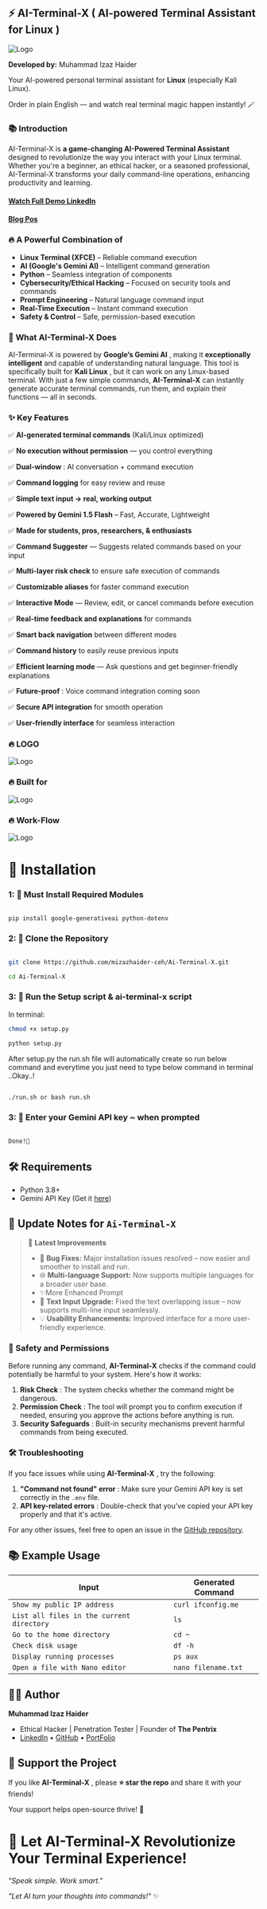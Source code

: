 ## ⚡ AI-Terminal-X  ( AI-powered  Terminal Assistant for **Linux )**

![Logo](img/main.png)

**Developed by:** Muhammad Izaz Haider

Your AI-powered personal terminal assistant for **Linux** (especially Kali Linux).

Order in plain English — and watch real terminal magic happen instantly! 🪄

### 📚 **Introduction**

AI-Terminal-X is **a game-changing AI-Powered Terminal Assistant** designed to revolutionize the way you interact with your Linux terminal. Whether you're a beginner, an ethical hacker, or a seasoned professional, AI-Terminal-X transforms your daily command-line operations, enhancing productivity and learning.

#### [Watch Full Demo LinkedIn](https://www.linkedin.com/posts/muhammad-izaz-haider-091639314_alhamdulilah-proud-to-share-my-latest-project-ugcPost-7324760286094065664-dsAJ)

#### [Blog Pos](https://medium.com/@the-pentrix/ai-terminal-x-ai-powered-intelligent-linux-command-line-copilot-04629dfaf057)

### 🔥 **A Powerful Combination of**

* **Linux Terminal (XFCE)** – Reliable command execution
* **AI (Google's Gemini AI)** – Intelligent command generation
* **Python** – Seamless integration of components
* **Cybersecurity/Ethical Hacking** – Focused on security tools and commands
* **Prompt Engineering** – Natural language command input
* **Real-Time Execution** – Instant command execution
* **Safety & Control** – Safe, permission-based execution

### 🔐 **What AI-Terminal-X Does**

AI-Terminal-X is powered by  **Google’s Gemini AI** , making it **exceptionally intelligent** and capable of understanding natural language. This tool is specifically built for  **Kali Linux** , but it can work on any Linux-based terminal. With just a few simple commands, **AI-Terminal-X** can instantly generate accurate terminal commands, run them, and explain their functions — all in seconds.

### ✨ **Key Features**

✅ **AI-generated terminal commands** (Kali/Linux optimized)

✅ **No execution without permission** — you control everything

✅  **Dual-window** : AI conversation + command execution

✅ **Command logging** for easy review and reuse

✅ **Simple text input → real, working output**

✅ **Powered by Gemini 1.5 Flash** – Fast, Accurate, Lightweight

✅ **Made for students, pros, researchers, & enthusiasts**

✅ **Command Suggester** — Suggests related commands based on your input

✅ **Multi-layer risk check** to ensure safe execution of commands

✅ **Customizable aliases** for faster command execution

✅ **Interactive Mode** — Review, edit, or cancel commands before execution

✅ **Real-time feedback and explanations** for commands

✅ **Smart back navigation** between different modes

✅ **Command history** to easily reuse previous inputs

✅ **Efficient learning mode** — Ask questions and get beginner-friendly explanations

✅  **Future-proof** : Voice command integration coming soon

✅ **Secure API integration** for smooth operation

✅ **User-friendly interface** for seamless interaction

### 🔥 **LOGO**

![Logo](img/logo.png)

### 🔥 **Built for**

![Logo](img/built-for.png)

### 🔥 **Work-Flow**

![Logo](img/workflow.png)

# 🔧 Installation

### 1: 🔹 Must Install Required Modules

```sh

pip install google-generativeai python-dotenv

```

### 2: 🔹 Clone the Repository

```sh

git clone https://github.com/mizazhaider-ceh/Ai-Terminal-X.git

cd Ai-Terminal-X

```

### 3: 🔹 Run the Setup script & ai-terminal-x script

In terminal:

```sh
chmod +x setup.py

python setup.py

```

After setup.py the run.sh file will automatically create so run below command and everytime you just need to type below command in terminal ..Okay..!

```sh

./run.sh or bash run.sh

```

### 3: 🔹 Enter your Gemini API key ~ when prompted

```sh

Done!🚀

```

## 🛠️ Requirements

* Python 3.8+
* Gemini API Key (Get it [here](https://aistudio.google.com/apikey))

## 🔄 Update Notes for `Ai-Terminal-X`

> 🚀 **Latest Improvements**
>
> * 🐞 **Bug Fixes:** Major installation issues resolved – now easier and smoother to install and run.
> * 🌐 **Multi-language Support:** Now supports multiple languages for a broader user base.
> * ✨More Enhanced Prompt
> * 📝 **Text Input Upgrade:** Fixed the text overlapping issue – now supports multi-line input seamlessly.
> * 💡 **Usability Enhancements:** Improved interface for a more user-friendly experience.

### 🔐 Safety and Permissions

Before running any command, **AI-Terminal-X** checks if the command could potentially be harmful to your system. Here's how it works:

1. **Risk Check** : The system checks whether the command might be dangerous.
2. **Permission Check** : The tool will prompt you to confirm execution if needed, ensuring you approve the actions before anything is run.
3. **Security Safeguards** : Built-in security mechanisms prevent harmful commands from being executed.

### 🛠️ Troubleshooting

If you face issues while using  **AI-Terminal-X** , try the following:

1. **"Command not found" error** : Make sure your Gemini API key is set correctly in the `.env` file.
2. **API key-related errors** : Double-check that you've copied your API key properly and that it's active.

For any other issues, feel free to open an issue in the [GitHub repository](https://github.com/mizazhaider-ceh/Ai-Terminal-X/issues).

## 📚 Example Usage

| Input                                       | Generated Command     |
| ------------------------------------------- | --------------------- |
| `Show my public IP address`               | `curl ifconfig.me`  |
| `List all files in the current directory` | `ls`                |
| `Go to the home directory`                | `cd ~`              |
| `Check disk usage`                        | `df -h`             |
| `Display running processes`               | `ps aux`            |
| `Open a file with Nano editor`            | `nano filename.txt` |

## 👨‍💻 Author

**Muhammad Izaz Haider**

* Ethical Hacker | Penetration Tester | Founder of **The Pentrix**
* [LinkedIn](https://www.linkedin.com/in/muhammad-izaz-haider-091639314/) • [GitHub](https://github.com/mizazhaider-ceh) • [PortFolio](https://mizazhaider-ceh.github.io/My-Portfolio/)

## 🌟 Support the Project

If you like  **AI-Terminal-X** , please **⭐ star the repo** and share it with your friends!

Your support helps open-source thrive! 🚀

# 🚀 Let **AI-Terminal-X** Revolutionize Your Terminal Experience!

*"Speak simple. Work smart."*

*"Let AI turn your thoughts into commands!"* ✨
